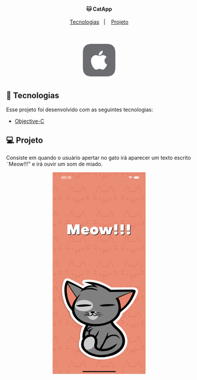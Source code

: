 <h4 align="center">
  🐱 CatApp
</h4>

<p align="center">
  <a href="#rocket-tecnologias">Tecnologias</a>&nbsp;&nbsp;&nbsp;|&nbsp;&nbsp;&nbsp;
  <a href="#-projeto">Projeto</a>
</p>

<br>

<p align="center">
  <img alt="Frontend" src="example/ios-logo.png" width=100px height=100px>
</p>

## :rocket: Tecnologias

Esse projeto foi desenvolvido com as seguintes tecnologias:

- [Objective-C](https://developer.apple.com/library/archive/documentation/Cocoa/Conceptual/ProgrammingWithObjectiveC/Introduction/Introduction.html)

## 💻 Projeto

Consiste em quando o usuário apertar no gato irá aparecer um texto escrito ˜Meow!!!" e irá ouvir um som de miado.



<p align="center">
  <img alt="Frontend" src="example/print.png" width="50%" height="50%">
</p>
